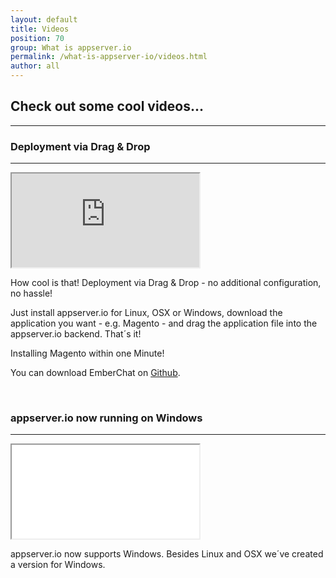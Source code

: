 ```yaml
---
layout: default
title: Videos
position: 70
group: What is appserver.io
permalink: /what-is-appserver-io/videos.html
author: all
---
```


## Check out some cool videos...
<hr>

### Deployment via Drag & Drop
<hr>

<div class="row">
    <div class="col-md-6">
        <div class="embed-responsive embed-responsive-16by9">
            <iframe src="http://www.youtube.com/embed/f07kE1ebHR8" allowfullscreen></iframe>
        </div>
    </div>
    <div class="col-md-6">
        <p>
            How cool is that! Deployment via Drag & Drop - no additional configuration, no hassle!
        </p>
        <p>
            Just install appserver.io for Linux, OSX or Windows, download the application you want - e.g. Magento -
            and drag the application file into the appserver.io backend. That´s it!
        </p>
        <p>
            Installing Magento within one Minute!
        </p>
        <p>
            You can download EmberChat on <a href="https://github.com/mwitte/EmberChat/">Github</a>.
        </p>
    </div>
</div>
<p><br/></p>

### appserver.io now running on Windows
<hr>

<div class="row">
    <div class="col-md-6">
        <div class="embed-responsive embed-responsive-16by9">
            <iframe src="//www.youtube.com/embed/pAJnH9wRO0M" allowfullscreen></iframe>
        </div>
    </div>
    <div class="col-md-6">
        <p>
            appserver.io now supports Windows. Besides Linux and OSX we´ve created a version for Windows.
        </p>
    </div>
</div>